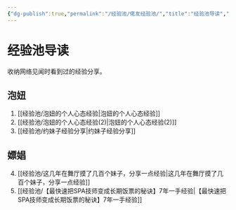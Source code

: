 ```yaml
---
{"dg-publish":true,"permalink":"/经验池/佬友经验池/","title":"经验池导读","created":"2025-02-16T15:30:23.000+08:00","updated":"2025-02-16T16:25:18.040+08:00"}
---
```



# 经验池导读

收纳网络见闻时看到过的经验分享。


## 泡妞
1. [[经验池/泡妞的个人心态经验\|泡妞的个人心态经验]]
2. [[经验池/泡妞的个人心态经验(2)\|泡妞的个人心态经验(2)]]
3. [[经验池/约妹子经验分享\|约妹子经验分享]]

## 嫖娼

4. [[经验池/这几年在舞厅摸了几百个妹子，分享一点经验\|这几年在舞厅摸了几百个妹子，分享一点经验]]
5. [[经验池/【最快速把SPA技师变成长期饭票的秘诀】7年一手经验\|【最快速把SPA技师变成长期饭票的秘诀】7年一手经验]]
